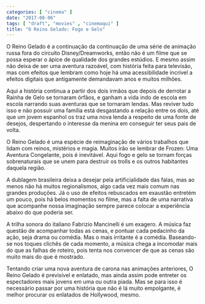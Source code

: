 ```yaml
---
categories: [ "cinema" ]
date: "2017-08-06"
tags: [ "draft", "movies" , "cinemaqui" ]
title: "O Reino Gelado: Fogo e Gelo"
---
```

O Reino Gelado é a continuação da continuação de uma série de
animação russa fora do circuito Disney/Dreamworks, então não é um
filme que se possa esperar o ápice de qualidade dos grandes estúdios. E
mesmo assim não deixa de ser uma aventura razoável, com história
feita para televisão, mas com efeitos que lembram como hoje há uma
acessibilidade incrível a efeitos digitais que antigamente demandavam
anos e muitos milhões.

Aqui a história continua a partir dos dois irmãos que depois de derrotar
a Rainha de Gelo se tornaram órfãos, e ganham a vida indo de escola em
escola narrando suas aventuras que se tornaram lendas. Mas reviver tudo
isso e não possuir uma família está desgastando a relação entre
os dois, até que um jovem espanhol os traz uma nova lenda a respeito
de uma fonte de desejos, despertando o interesse da menina em conseguir
ter seus pais de volta.

O Reino Gelado é uma espécie de reimaginação de vários trabalhos que
lidam com reinos, mistérios e magia. Muitos irão se lembrar de Frozen:
Uma Aventura Congelante, pois é inevitável. Aqui fogo e gelo se tornam
forças sobrenaturais que se unem para destruir os trolls e os outros
habitantes daquela região.

A dublagem brasileira deixa a desejar pela artificialidade das falas,
mas ao menos não há muitos regionalismos, algo cada vez mais comum
nas grandes produções. Já o uso de efeitos rebuscados em exaustão
entretém um pouco, pois há belos momentos no filme, mas a falta de
uma narrativa que acompanhe nossa imaginação sempre parece colocar a
experiência abaixo do que poderia ser.

A trilha sonora do italiano Fabrizio Mancinelli é um exagero. A
música faz questão de acompanhar todas as cenas, e pontuar cada
pedacinho da ação, seja drama ou comédia. Mas o mais irritante é a
comédia. Baseando-se nos toques clichês de cada momento, a música
chega a incomodar mais do que as falhas de roteiro, pois tenta nos
convencer de que as cenas são muito mais do que é mostrado.

Tentando criar uma nova aventura de carona nas animações anteriores,
O Reino Gelado é previsível e enlatado, mas ainda assim pode entreter
os espectadores mais jovens em uma ou outra piada. Mas se para isso é
necessário passar por uma história que não é lá muito empolgante,
é melhor procurar os enlatados de Hollywood, mesmo.
